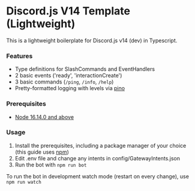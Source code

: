 # Discord.js V14 Template (Lightweight)

This is a lightweight boilerplate for Discord.js v14 (dev) in Typescript.

### Features

- Type definitions for SlashCommands and EventHandlers
- 2 basic events ('ready', 'interactionCreate')
- 3 basic commands (`/ping`, `/info`, `/help`)
- Pretty-formatted logging with levels via [pino](https://github.com/pinojs/pino)

### Prerequisites

- [Node 16.14.0 and above](https://nodejs.org)

### Usage
1. Install the prerequisites, including a package manager of your choice (this guide uses [npm](https://www.npmjs.com/))
2. Edit .env file and change any intents in config/GatewayIntents.json
3. Run the bot with `npm run bot`

To run the bot in development watch mode (restart on every change), use `npm run watch`